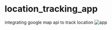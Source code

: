 # location_tracking_app
 integrating google map api to track location 
![app](https://github.com/Usama-Razzaq/location_tracking_app/assets/80523457/605f7d41-1260-4231-aa75-04e9783a8e8e)
